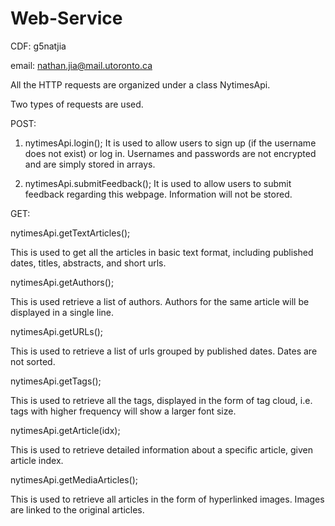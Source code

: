 # Web-Service

CDF: g5natjia

email: nathan.jia@mail.utoronto.ca

All the HTTP requests are organized under a class NytimesApi.

Two types of requests are used.

POST:

1. nytimesApi.login();
It is used to allow users to sign up (if the username does not exist) or log in.
Usernames and passwords are not encrypted and are simply stored in arrays.

2. nytimesApi.submitFeedback();
It is used to allow users to submit feedback regarding this webpage. Information 
will not be stored.

GET:

nytimesApi.getTextArticles();

This is used to get all the articles in basic text format, including published dates, titles, abstracts, and short urls.

nytimesApi.getAuthors();

This is used retrieve a list of authors. Authors for the same article will be displayed
in a single line.

nytimesApi.getURLs();

This is used to retrieve a list of urls grouped by published dates. Dates are not sorted.

nytimesApi.getTags();

This is used to retrieve all the tags, displayed in the form of tag cloud, i.e. tags
with higher frequency will show a larger font size.

nytimesApi.getArticle(idx);

This is used to retrieve detailed information about a specific article, given article
index.

nytimesApi.getMediaArticles();

This is used to retrieve all articles in the form of hyperlinked images. Images are linked
to the original articles.
